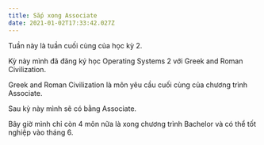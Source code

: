```yaml
---
title: Sắp xong Associate
date: 2021-01-02T17:33:42.027Z
---
```


Tuần này là tuần cuối cùng của học kỳ 2.

Kỳ này mình đã đăng ký học Operating Systems 2 với Greek and Roman Civilization.

Greek and Roman Civilization là môn yêu cầu cuối cùng của chương trình Associate.

Sau kỳ này mình sẽ có bằng Associate.

Bây giờ mình chỉ còn 4 môn nữa là xong chương trình Bachelor và có thể tốt nghiệp vào tháng 6.
